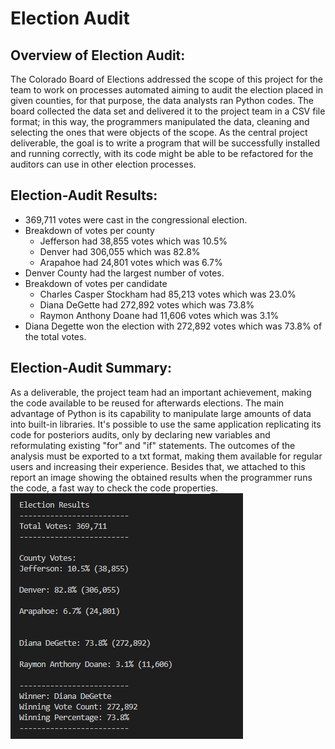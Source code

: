 # Election Audit

## Overview of Election Audit: 
The Colorado Board of Elections addressed the scope of this project for the team to work on processes automated aiming to audit the election placed in given counties, for that purpose, the data analysts ran Python codes. The board collected the data set and delivered it to the project team in a CSV file format; in this way, the programmers manipulated the data, cleaning and selecting the ones that were objects of the scope. 
As the central project deliverable, the goal is to write a program that will be successfully installed and running correctly,  with its code might be able to be refactored for the auditors can use in other election processes. 

## Election-Audit Results: 
- 369,711 votes were cast in the congressional election.
- Breakdown of votes per county
  - Jefferson had 38,855 votes which was 10.5%
  - Denver had 306,055 which was 82.8%
  -  Arapahoe had 24,801 votes which was 6.7%
- Denver County had the largest number of votes.
- Breakdown of votes per candidate
  - Charles Casper Stockham had 85,213 votes which was 23.0%
  - Diana DeGette had 272,892 votes which was 73.8%
  - Raymon Anthony Doane had 11,606 votes which was 3.1%
- Diana Degette won the election with 272,892 votes which was 73.8% of the total votes.

## Election-Audit Summary: 
As a deliverable, the project team had an important achievement, making the code available to be reused for afterwards elections. The main advantage of Python is its capability to manipulate large amounts of data into built-in libraries.
It's possible to use the same application replicating its code for posteriors audits, only by declaring new variables and reformulating existing "for" and "if" statements. The outcomes of the analysis must be exported to a txt format, making them available for regular users and increasing their experience. Besides that, we attached to this report an image showing the obtained results when the programmer runs the code, a fast way to check the code properties.
![](Resources\election_analysis_result.png)
